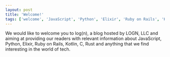 ```yaml
---
layout: post
title: 'Welcome!'
tags: ['welcome', 'JavaScript', 'Python', 'Elixir', 'Ruby on Rails', 'Kotlin', 'haskell', 'C', 'Rust']
---
```

We would like to welcome you to log(n), a blog hosted by LOGN, LLC and aiming
at providing our readers with relevant information about JavaScript, Python, Elixir, Ruby on
Rails, Kotlin, C, Rust and anything that we find interesting in the world of tech.
